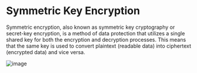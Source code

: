 # Symmetric Key Encryption

Symmetric encryption, also known as symmetric key cryptography or secret-key encryption, is a method of data protection that utilizes a single shared key for both the encryption and decryption processes. This means that the same key is used to convert plaintext (readable data) into ciphertext (encrypted data) and vice versa.

![image](https://github.com/user-attachments/assets/3efd7946-f65e-4287-999d-c788d0dcf57f)

